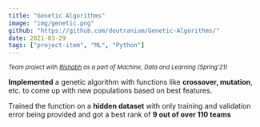 ```yaml
---
title: "Genetic Algorithms"
image: "img/genetic.png"
github: "https://github.com/deutranium/Genetic-Algorithms/"
date: 2021-03-29
tags: ["project-item", "ML", "Python"]
---
```


<sub>*Team project with [Rishabh](https://github.com/RishKhanna/) as a part of Machine, Data and Learning (Spring'21)*</sub>

**Implemented** a genetic algorithm with functions like **crossover, mutation**, etc. to come up with new populations based on best features.

Trained the function on a **hidden dataset** with only training and validation error being provided and got a best rank of **9 out of over 110 teams**
